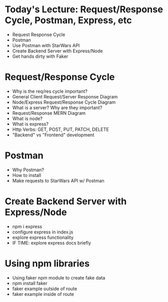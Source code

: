 # Today's Lecture: Request/Response Cycle, Postman, Express, etc

- Request Response Cycle
- Postman
- Use Postman with StarWars API
- Create Backend Server with Express/Node
- Get hands dirty with Faker

# Request/Response Cycle

- Why is the req/res cycle important?
- General Client Request/Server Response Diagram
- Node/Express Request/Response Cycle Diagram
- What is a server? Why are they important?
- Request/Response MERN Diagram
- What is node?
- What is express?
- Http Verbs: GET, POST, PUT, PATCH, DELETE
- "Backend" vs "Frontend" development

# Postman

- Why Postman?
- How to install
- Make requests to StarWars API w/ Postman

# Create Backend Server with Express/Node

- npm i express
- configure express in index.js
- explore express functionality
- IF TIME: explore express docs briefly

# Using npm libraries

- Using faker npm module to create fake data
- npm install faker
- faker example outside of route
- faker example inside of route

